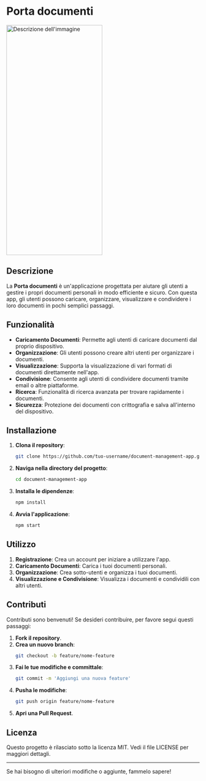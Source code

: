 
# Porta documenti 
<img src="https://github.com/user-attachments/assets/268dbeb7-7679-4bef-b448-9f4ddc52169a" alt="Descrizione dell'immagine" width="250" height="600">

## Descrizione

La **Porta documenti** è un'applicazione progettata per aiutare gli utenti a gestire i propri documenti personali in modo efficiente e sicuro. Con questa app, gli utenti possono caricare, organizzare, visualizzare e condividere i loro documenti in pochi semplici passaggi.

## Funzionalità

- **Caricamento Documenti**: Permette agli utenti di caricare documenti dal proprio dispositivo.
- **Organizzazione**: Gli utenti possono creare altri utenti per organizzare i documenti.
- **Visualizzazione**: Supporta la visualizzazione di vari formati di documenti direttamente nell'app.
- **Condivisione**: Consente agli utenti di condividere documenti tramite email o altre piattaforme.
- **Ricerca**: Funzionalità di ricerca avanzata per trovare rapidamente i documenti.
- **Sicurezza**: Protezione dei documenti con crittografia e salva all'interno del dispositivo.

## Installazione

1. **Clona il repository**:
    ```bash
    git clone https://github.com/tuo-username/document-management-app.git
    ```
2. **Naviga nella directory del progetto**:
    ```bash
    cd document-management-app
    ```
3. **Installa le dipendenze**:
    ```bash
    npm install
    ```
4. **Avvia l'applicazione**:
    ```bash
    npm start
    ```

## Utilizzo

1. **Registrazione**: Crea un account per iniziare a utilizzare l'app.
2. **Caricamento Documenti**: Carica i tuoi documenti personali.
3. **Organizzazione**: Crea sotto-utenti e organizza i tuoi documenti.
4. **Visualizzazione e Condivisione**: Visualizza i documenti e condividili con altri utenti.

## Contributi

Contributi sono benvenuti! Se desideri contribuire, per favore segui questi passaggi:

1. **Fork il repository**.
2. **Crea un nuovo branch**:
    ```bash
    git checkout -b feature/nome-feature
    ```
3. **Fai le tue modifiche e committale**:
    ```bash
    git commit -m 'Aggiungi una nuova feature'
    ```
4. **Pusha le modifiche**:
    ```bash
    git push origin feature/nome-feature
    ```
5. **Apri una Pull Request**.

## Licenza

Questo progetto è rilasciato sotto la licenza MIT. Vedi il file LICENSE per maggiori dettagli.

---

Se hai bisogno di ulteriori modifiche o aggiunte, fammelo sapere!
